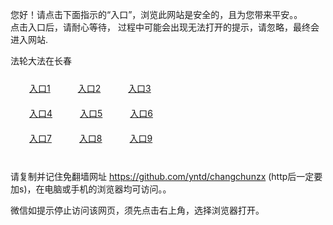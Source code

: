 您好！请点击下面指示的“入口”，浏览此网站是安全的，且为您带来平安。。 <br/>
点击入口后，请耐心等待， 过程中可能会出现无法打开的提示，请忽略，最终会进入网站. </br>

法轮大法在长春<br/>
<div style="padding:10px"><a style="margin:20px" target="_blank" href="https://d1hpeze28a2lv8.cloudfront.net/2Qpsp?mwuxcdgm" id="ccLink1" rel="nofollow">入口1</a> <a target="_blank" style="margin:20px" href="https://d2cw91dv8iwhzk.cloudfront.net/2Qpsp?uameovcw" id="ccLink2" rel="nofollow">入口2</a> <a style="margin:20px" target="_blank" href="https://drp41oavpw49w.cloudfront.net/2Qpsp?thfccd" id="ccLink3" rel="nofollow">入口3</a></div>

<div style="padding:10px" ><a style="margin:20px" target="_blank" href="https://d1hpeze28a2lv8.cloudfront.net/2Qpsp?mwuxcdgm" id="ccLink4" rel="nofollow">入口4</a> <a style="margin:20px" href="https://d2cw91dv8iwhzk.cloudfront.net/2Qpsp?uameovcw" target="_blank" id="ccLink5" rel="nofollow">入口5</a> <a style="margin:20px" href="https://drp41oavpw49w.cloudfront.net/2Qpsp?thfccd" target="_blank" id="ccLink6" rel="nofollow">入口6</a></div>

<div style="padding:10px"><a style="margin:20px" target="_blank" href="https://d1hpeze28a2lv8.cloudfront.net/2Qpsp?mwuxcdgm" id="ccLink7" rel="nofollow">入口7</a> <a style="margin:20px" href="https://d2cw91dv8iwhzk.cloudfront.net/2Qpsp?uameovcw" target="_blank" id="ccLink8" rel="nofollow">入口8</a> <a style="margin:20px" target="_blank" href="https://drp41oavpw49w.cloudfront.net/2Qpsp?thfccd" id="ccLink9" rel="nofollow">入口9</a></div>

<br/>



请复制并记住免翻墙网址 https://github.com/yntd/changchunzx (http后一定要加s)，在电脑或手机的浏览器均可访问。。<br/>

微信如提示停止访问该网页，须先点击右上角，选择浏览器打开。
